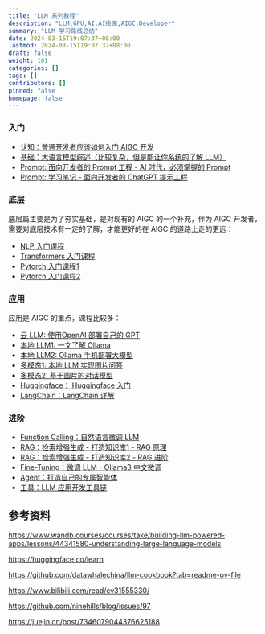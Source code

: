 ```yaml
---
title: "LLM 系列教程"
description: "LLM,GPU,AI,AI绘画,AIGC,Developer"
summary: "LLM 学习路线总结"
date: 2024-03-15T19:07:37+08:00
lastmod: 2024-03-15T19:07:37+08:00
draft: false
weight: 101
categories: []
tags: []
contributors: []
pinned: false
homepage: false
---
```


<div style="text-align: left;">


### 入门
* [认知：普通开发者应该如何入门 AIGC 开发](/blog/普通开发者应该如何入门-aigc-开发)
* [基础：大语言模型综述（比较复杂，但是能让你系统的了解 LLM）](https://github.com/RUCAIBox/LLMSurvey/blob/main/assets/LLM_Survey_Chinese.pdf)
* [Prompt: 面向开发者的 Prompt 工程 - AI 时代，必须掌握的 Prompt](https://github.com/GitHubDaily/ChatGPT-Prompt-Engineering-for-Developers-in-Chinese)
* [Prompt: 学习笔记 - 面向开发者的 ChatGPT 提示工程 ](/blog/chatgpt-提示工程学习笔记)


### 底层
底层篇主要是为了夯实基础，是对现有的 AIGC 的一个补充，作为 AIGC 开发者，需要对底层技术有一定的了解，才能更好的在 AIGC 的道路上走的更远：

* [NLP 入门课程](https://huggingface.co/learn/nlp-course/chapter1/1)
* [Transformers 入门课程](https://huggingface.co/docs/transformers/index)
* [Pytorch 入门课程1](https://github.com/xiaotudui/pytorch-tutorial)
* [Pytorch 入门课程2](https://fancyerii.github.io/books/pytorch/)


### 应用
应用是 AIGC 的重点，课程比较多：

* [云 LLM: 使用OpenAI 部署自己的 GPT](/blog/使用-openai-部署自己的-gpt)
* [本地 LLM1: 一文了解 Ollama](/blog/本地大模型-一文了解-ollama)
* [本地 LLM2: Ollama 手机部署大模型](/blog/ai手机-本地部署大模型)
* [多模态1: 本地 LLM 实现图片问答](/blog/本地大模型llm对话生图)
* [多模态2: 基于图片的对话模型](/blog/本地大模型llm对话生图)
* [Huggingface： Huggingface 入门 ]()
* [LangChain：LangChain 详解]()


### 进阶
* [Function Calling：自然语言微调 LLM]()
* [RAG：检索增强生成 - 打造知识库1 - RAG 原理](/blog/rag基础打造知识库1)
* [RAG：检索增强生成 - 打造知识库2 - RAG 进阶]()
* [Fine-Tuning：微调 LLM - Ollama3 中文微调]()
* [Agent：打造自己的专属智能体]()
* [工具：LLM 应用开发工具链]()



## 参考资料

https://www.wandb.courses/courses/take/building-llm-powered-apps/lessons/44341580-understanding-large-language-models

https://huggingface.co/learn

https://github.com/datawhalechina/llm-cookbook?tab=readme-ov-file

https://www.bilibili.com/read/cv31555330/

https://github.com/ninehills/blog/issues/97

https://juejin.cn/post/7346079044376625188

</div>
